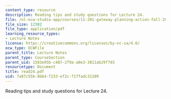 ```yaml
---
content_type: resource
description: Reading tips and study questions for Lecture 24.
file: /ol-ocw-studio-app/courses/11-201-gateway-planning-action-fall-2007/7a87c55b8b64f233ef2cf17fadc31289_read24.pdf
file_size: 12302
file_type: application/pdf
learning_resource_types:
- Lecture Notes
license: https://creativecommons.org/licenses/by-nc-sa/4.0/
ocw_type: OCWFile
parent_title: Lecture Notes
parent_type: CourseSection
parent_uid: 1583e95b-c487-2f9a-a0e3-3811ab29f7d3
resourcetype: Document
title: read24.pdf
uid: 7a87c55b-8b64-f233-ef2c-f17fadc31289
---
```

Reading tips and study questions for Lecture 24.